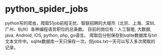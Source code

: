 # python_spider_jobs
python写的爬虫，爬取51job前程无忧、智联招聘的大城市（北京、上海、深圳、广州、杭州）各种编程语言职位的总条数。
目前的岗位有：人工智能, 大数据, java, Android, iOS, python, php, go语言。
爬取后分别保存到sqlite数据库与txt文本文件中。sqlite数据库一天只保存一次。但jobs.txt一天可以写入多次爬取的记录。
